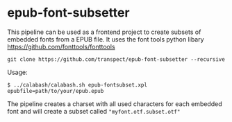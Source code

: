 # epub-font-subsetter

This pipeline can be used as a frontend project to create subsets of embedded fonts from a EPUB file. It uses the font tools python libary https://github.com/fonttools/fonttools

`git clone https://github.com/transpect/epub-font-subsetter --recursive`

Usage: 

`$ ../calabash/calabash.sh epub-fontsubset.xpl epubfile=path/to/your/epub.epub`


The pipeline creates a charset with all used characters for each embedded font and will create a subset called `"myfont.otf.subset.otf"`
